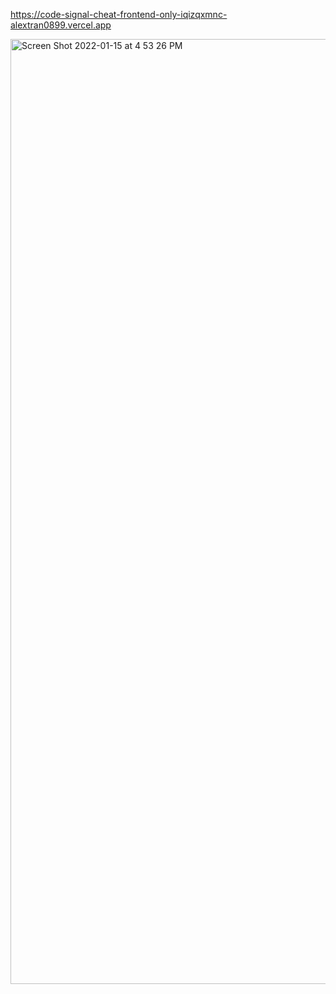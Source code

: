 https://code-signal-cheat-frontend-only-iqizqxmnc-alextran0899.vercel.app

<img width="1512" alt="Screen Shot 2022-01-15 at 4 53 26 PM" src="https://user-images.githubusercontent.com/76791231/149640158-79a52ac1-57ec-4abc-83a0-eb8b11418370.png">
